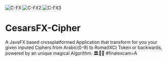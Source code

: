 ![C-FX](https://user-images.githubusercontent.com/83019866/119243198-e818df80-bb64-11eb-96fe-7cd89e5149eb.png)
![C-FX2](https://user-images.githubusercontent.com/83019866/119243199-e818df80-bb64-11eb-8f7c-5a09e4dd6488.png)
![C-FX3](https://user-images.githubusercontent.com/83019866/119243200-e8b17600-bb64-11eb-8d15-9db514a60370.png)
# CesarsFX-Cipher

A JavaFX based crossplatformed Application that transform for you your given inputed Ciphers from Arabic(0-9) to Roma(IXC) Token or backwards, powered by an unique magical Algorithm. 🏛🕌🔮
#finalexcam=A
